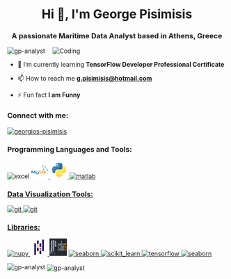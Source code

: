 <h1 align="center">Hi 👋, I'm George Pisimisis</h1>
<h3 align="center">A passionate Maritime Data Analyst based in Athens, Greece</h3>
<img align="right" alt="Coding" width="400" src="https://www.mygo.ge/uploads/blog/1584023795.jpg">
<p align="left"> <img src="https://komarev.com/ghpvc/?username=gp-analyst&label=Profile%20views&color=0e75b6&style=flat" alt="gp-analyst" /> </p>

- 🌱 I’m currently learning **TensorFlow Developer Professional Certificate**

- 📫 How to reach me **g.pisimisis@hotmail.com**

- ⚡ Fun fact **I am Funny**

<h3 align="left">Connect with me:</h3>
<p align="left">
<a href="https://linkedin.com/in/georgios-pisimisis" target="blank"><img align="center" src="https://raw.githubusercontent.com/rahuldkjain/github-profile-readme-generator/master/src/images/icons/Social/linked-in-alt.svg" alt="georgios-pisimisis" height="30" width="40" /></a>
</p>

<h3 align="left">Programming Languages and Tools:</h3>
<p align="left"> <img src="https://api.iconify.design/vscode-icons/file-type-excel.svg" alt="excel" width="40" height="40"/> <a href="https://www.mysql.com/" target="_blank" rel="noreferrer"> <img src="https://raw.githubusercontent.com/devicons/devicon/master/icons/mysql/mysql-original-wordmark.svg" alt="mysql" width="40" height="40"/> </a> <a href="https://www.python.org" target="_blank" rel="noreferrer"> <img src="https://raw.githubusercontent.com/devicons/devicon/master/icons/python/python-original.svg" alt="python" width="40" height="40"/> </a> <a href="https://www.mathworks.com/" target="_blank" rel="noreferrer"> <img src="https://upload.wikimedia.org/wikipedia/commons/2/21/Matlab_Logo.png" alt="matlab" width="40" height="40"/> </p>

<h3 align="left">Data Visualization Tools:</h3>
<p align="left"> <img src="https://powerapps.microsoft.com/images/application-logos/svg/powerbi.svg" alt="git" width="40" height="40"/> <img src="https://api.iconify.design/logos/tableau-icon.svg" alt="git" width="40" height="40"/> </p>

<h3 align="left">Libraries:</h3>
<p align="left"> <a href="https://numpy.org/" target="_blank" rel="noreferrer"> <img src="https://www.vectorlogo.zone/logos/numpy/numpy-icon.svg" alt="nupy" width="40" height="40"/> </a> <a href="https://pandas.pydata.org/" target="_blank" rel="noreferrer"> <img src="https://raw.githubusercontent.com/devicons/devicon/2ae2a900d2f041da66e950e4d48052658d850630/icons/pandas/pandas-original.svg" alt="pandas" width="40" height="40"/> </a> <img src="https://raw.githubusercontent.com/pola-rs/polars-static/master/logos/polars_github_logo_rect_dark_name.svg" alt="pandas" width="40" height="40"/> <a href="https://matplotlib.org/stable/" target="_blank" rel="noreferrer"> <img src="https://matplotlib.org/_static/logo2.svg" alt="seaborn" alt="matplotlib" width="40" height="40"/> </a> <a href="https://scikit-learn.org/" target="_blank" rel="noreferrer"> <img src="https://upload.wikimedia.org/wikipedia/commons/0/05/Scikit_learn_logo_small.svg" alt="scikit_learn" width="40" height="40"/> </a> <a href="https://www.tensorflow.org" target="_blank" rel="noreferrer"> <img src="https://www.vectorlogo.zone/logos/tensorflow/tensorflow-icon.svg" alt="tensorflow" width="40" height="40"/> </a> <a href="https://seaborn.pydata.org/" target="_blank" rel="noreferrer"> <img src="https://seaborn.pydata.org/_images/logo-mark-lightbg.svg" alt="seaborn" width="40" height="40"/> </a> </p>

<p><img align="left" src="https://github-readme-stats.vercel.app/api/top-langs?username=gp-analyst&show_icons=true&locale=en&layout=compact" alt="gp-analyst" /></p>

<p>&nbsp;<img align="center" src="https://github-readme-stats.vercel.app/api?username=gp-analyst&show_icons=true&locale=en" alt="gp-analyst" /></p>
